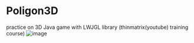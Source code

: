 # Poligon3D
practice on 3D Java game with LWJGL library (thinmatrix(youtube) training course)
![image](https://user-images.githubusercontent.com/38908259/179049328-0df08bac-b8d1-4f40-ab82-02f5a56b6934.png)
